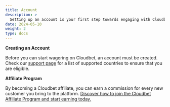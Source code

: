 ```yaml
---
title: Account
description: >
  Setting up an account is your first step towards engaging with Cloudbet's gaming opportunities.
date: 2024-05-10
weight: 2
type: docs
---
```


**Creating an Account**

Before you can start wagering on Cloudbet, an account must be created. Check our [support page](https://www.cloudbet.com/en/support/articles/101693-which-countries-are-restricted-from-using-cloudbet) for a list of supported countries to ensure that you are eligible.

**Affiliate Program**

By becoming a Cloudbet affiliate, you can earn a commission for every new customer you bring to the platform. [Discover how to join the Cloudbet Affiliate Program and start earning today.](https://www.cloudbet.com/en/affiliates/)
